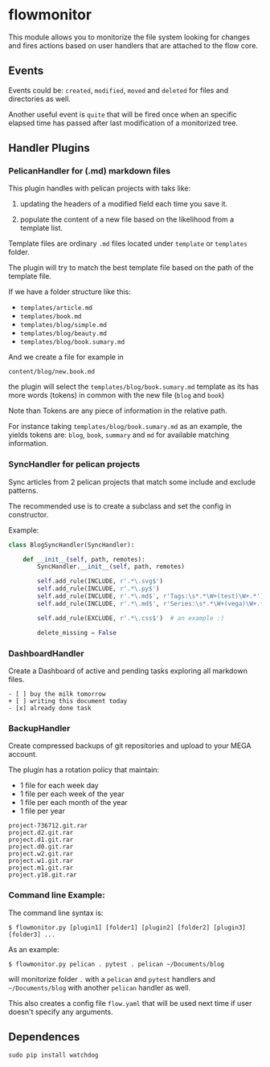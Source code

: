 # flowmonitor
This module allows you to monitorize the file system looking for changes and fires actions based on user handlers that are attached to the flow core.

## Events

Events could be: `created`, `modified`, `moved` and `deleted` for files and directories as well.

Another useful event is `quite` that will be fired once when an specific elapsed time has passed after last modification of a monitorized tree. 


## Handler Plugins

###  PelicanHandler for (.md) markdown files

This plugin handles with pelican projects with taks like:

1. updating the headers of a modified field each time you save it.

2. populate the content of a new file based on the likelihood from a template list.

Template files are ordinary `.md` files located under `template` or `templates` folder.

The plugin will try to match the best template file based on the path of the template file.

If we have a folder structure like this:

- `templates/article.md`
- `templates/book.md`
- `templates/blog/simple.md`
- `templates/blog/beauty.md`
- `templates/blog/book.sumary.md`


And we create a file for example in

`content/blog/new.book.md`

the plugin will select the `templates/blog/book.sumary.md` template as its has more words (tokens) in common with the new file (`blog` and `book`)

Note than Tokens are any piece of information in the relative path.

For instance taking `templates/blog/book.sumary.md` as an example, the yields tokens are: `blog`, `book`, `summary` and `md` for available matching information.


###  SyncHandler for pelican projects

Sync articles from 2 pelican projects that match some include and exclude patterns.

The recommended use is to create a subclass and set the config in constructor.

Example:

```python
class BlogSyncHandler(SyncHandler):

    def __init__(self, path, remotes):
        SyncHandler.__init__(self, path, remotes)

        self.add_rule(INCLUDE, r'.*\.svg$')
        self.add_rule(INCLUDE, r'.*\.py$')
        self.add_rule(INCLUDE, r'.*\.md$', r'Tags:\s*.*\W+(test)\W+.*')
        self.add_rule(INCLUDE, r'.*\.md$', r'Series:\s*.*\W+(vega)\W+.*')

        self.add_rule(EXCLUDE, r'.*\.css$')  # an example :)

        delete_missing = False

```



### DashboardHandler

Create a Dashboard of active and pending tasks exploring all markdown files.

```
- [ ] buy the milk tomorrow
+ [ ] writing this document today
- [x] already done task
```



### BackupHandler

Create compressed backups of git repositories and upload to your MEGA account.

The plugin has a rotation policy that maintain:

- 1 file for each week day
- 1 file per each week of the year
- 1 file per each month of the year
- 1 file per year

```
project-736712.git.rar
project.d2.git.rar
project.d1.git.rar
project.d0.git.rar
project.w2.git.rar
project.w1.git.rar
project.m1.git.rar
project.y18.git.rar
```





### Command line Example:

The command line syntax is:

`$ flowmonitor.py [plugin1] [folder1] [plugin2] [folder2] [plugin3] [folder3] ... `

As an example:

`$ flowmonitor.py pelican . pytest . pelican ~/Documents/blog`


will monitorize folder `.` with a `pelican` and `pytest` handlers and `~/Documents/blog` with another `pelican` handler as well.

This also creates a config file `flow.yaml` that will be used next time if user doesn't specify any arguments.

## Dependences

`sudo pip install watchdog`

